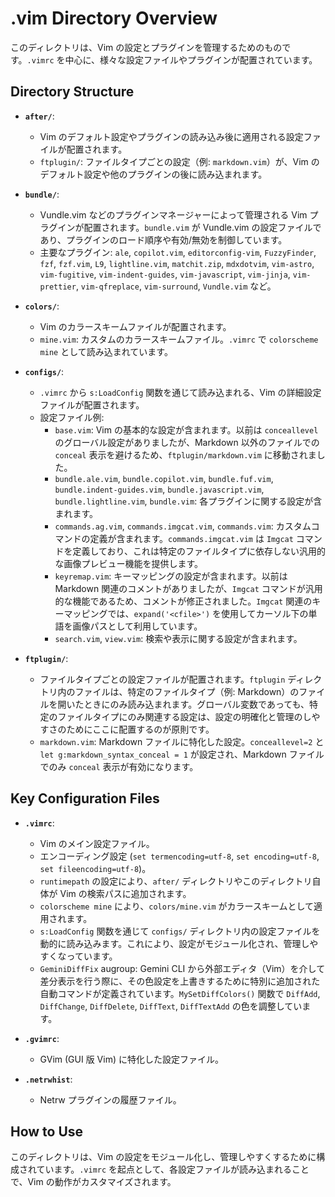 # .vim Directory Overview

このディレクトリは、Vim の設定とプラグインを管理するためのものです。`.vimrc` を中心に、様々な設定ファイルやプラグインが配置されています。

## Directory Structure

-   **`after/`**:
    -   Vim のデフォルト設定やプラグインの読み込み後に適用される設定ファイルが配置されます。
    -   `ftplugin/`: ファイルタイプごとの設定（例: `markdown.vim`）が、Vim のデフォルト設定や他のプラグインの後に読み込まれます。

-   **`bundle/`**:
    -   Vundle.vim などのプラグインマネージャーによって管理される Vim プラグインが配置されます。`bundle.vim` が Vundle.vim の設定ファイルであり、プラグインのロード順序や有効/無効を制御しています。
    -   主要なプラグイン: `ale`, `copilot.vim`, `editorconfig-vim`, `FuzzyFinder`, `fzf`, `fzf.vim`, `L9`, `lightline.vim`, `matchit.zip`, `mdxdotvim`, `vim-astro`, `vim-fugitive`, `vim-indent-guides`, `vim-javascript`, `vim-jinja`, `vim-prettier`, `vim-qfreplace`, `vim-surround`, `Vundle.vim` など。

-   **`colors/`**:
    -   Vim のカラースキームファイルが配置されます。
    -   `mine.vim`: カスタムのカラースキームファイル。`.vimrc` で `colorscheme mine` として読み込まれています。

-   **`configs/`**:
    -   `.vimrc` から `s:LoadConfig` 関数を通じて読み込まれる、Vim の詳細設定ファイルが配置されます。
    -   設定ファイル例:
        -   `base.vim`: Vim の基本的な設定が含まれます。以前は `conceallevel` のグローバル設定がありましたが、Markdown 以外のファイルでの `conceal` 表示を避けるため、`ftplugin/markdown.vim` に移動されました。
        -   `bundle.ale.vim`, `bundle.copilot.vim`, `bundle.fuf.vim`, `bundle.indent-guides.vim`, `bundle.javascript.vim`, `bundle.lightline.vim`, `bundle.vim`: 各プラグインに関する設定が含まれます。
        -   `commands.ag.vim`, `commands.imgcat.vim`, `commands.vim`: カスタムコマンドの定義が含まれます。`commands.imgcat.vim` は `Imgcat` コマンドを定義しており、これは特定のファイルタイプに依存しない汎用的な画像プレビュー機能を提供します。
        -   `keyremap.vim`: キーマッピングの設定が含まれます。以前は Markdown 関連のコメントがありましたが、`Imgcat` コマンドが汎用的な機能であるため、コメントが修正されました。`Imgcat` 関連のキーマッピングでは、`expand('<cfile>')` を使用してカーソル下の単語を画像パスとして利用しています。
        -   `search.vim`, `view.vim`: 検索や表示に関する設定が含まれます。

-   **`ftplugin/`**:
    -   ファイルタイプごとの設定ファイルが配置されます。`ftplugin` ディレクトリ内のファイルは、特定のファイルタイプ（例: Markdown）のファイルを開いたときにのみ読み込まれます。グローバル変数であっても、特定のファイルタイプにのみ関連する設定は、設定の明確化と管理のしやすさのためにここに配置するのが原則です。
    -   `markdown.vim`: Markdown ファイルに特化した設定。`conceallevel=2` と `let g:markdown_syntax_conceal = 1` が設定され、Markdown ファイルでのみ `conceal` 表示が有効になります。

## Key Configuration Files

-   **`.vimrc`**:
    -   Vim のメイン設定ファイル。
    -   エンコーディング設定 (`set termencoding=utf-8`, `set encoding=utf-8`, `set fileencoding=utf-8`)。
    -   `runtimepath` の設定により、`after/` ディレクトリやこのディレクトリ自体が Vim の検索パスに追加されます。
    -   `colorscheme mine` により、`colors/mine.vim` がカラースキームとして適用されます。
    -   `s:LoadConfig` 関数を通じて `configs/` ディレクトリ内の設定ファイルを動的に読み込みます。これにより、設定がモジュール化され、管理しやすくなっています。
    -   `GeminiDiffFix` augroup: Gemini CLI から外部エディタ（Vim）を介して差分表示を行う際に、その色設定を上書きするために特別に追加された自動コマンドが定義されています。`MySetDiffColors()` 関数で `DiffAdd`, `DiffChange`, `DiffDelete`, `DiffText`, `DiffTextAdd` の色を調整しています。

-   **`.gvimrc`**:
    -   GVim (GUI 版 Vim) に特化した設定ファイル。

-   **`.netrwhist`**:
    -   Netrw プラグインの履歴ファイル。

## How to Use

このディレクトリは、Vim の設定をモジュール化し、管理しやすくするために構成されています。`.vimrc` を起点として、各設定ファイルが読み込まれることで、Vim の動作がカスタマイズされます。
